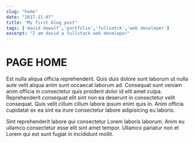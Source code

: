 ```yaml
---
slug: "home"
date: "2017-11-07"
title: "My first blog post"
tags: ['david dewulf','portfolio','fullsatck','web developer']
excerpt: "I am david a fullstack web developer"
---
```


# PAGE HOME

Est nulla aliqua officia reprehenderit. Quis duis dolore sunt laborum ut nulla aute velit aliqua anim sunt occaecat laborum ad. Consequat sunt veniam anim officia in consectetur quis proident dolor id elit amet culpa. Reprehenderit consequat elit sint non ea deserunt in consectetur velit consequat. Quis velit cillum cillum labore ipsum enim quis in. Anim officia cupidatat ex ea sint ea irure consectetur labore adipisicing eu laboris.

Sint reprehenderit labore qui consectetur Lorem laboris laborum. Anim eu ullamco consectetur esse elit sint amet tempor. Ullamco pariatur non et Lorem qui est sunt fugiat in incididunt mollit.